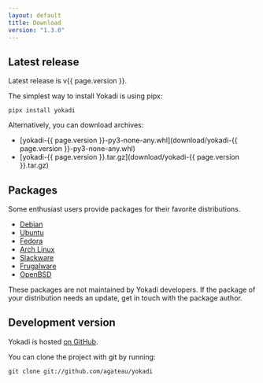 ```yaml
---
layout: default
title: Download
version: "1.3.0"
---
```

## Latest release

Latest release is v{{ page.version }}.

The simplest way to install Yokadi is using pipx:

    pipx install yokadi

Alternatively, you can download archives:

- [yokadi-{{ page.version }}-py3-none-any.whl](download/yokadi-{{ page.version }}-py3-none-any.whl)
- [yokadi-{{ page.version }}.tar.gz](download/yokadi-{{ page.version }}.tar.gz)

## Packages

Some enthusiast users provide packages for their favorite distributions.

- [Debian][debian]
- [Ubuntu][ubuntu]
- [Fedora][fedora]
- [Arch Linux][arch]
- [Slackware][slackware]
- [Frugalware][frugal]
- [OpenBSD][openbsd]

These packages are not maintained by Yokadi developers. If the package of your distribution needs
an update, get in touch with the package author.

[debian]: https://packages.debian.org/search?searchon=names&keywords=yokadi
[ubuntu]: https://packages.ubuntu.com/search?searchon=names&keywords=yokadi
[fedora]: https://www.rpmfind.net/linux/rpm2html/search.php?query=yokadi
[arch]: https://aur.archlinux.org/packages/yokadi/
[slackware]: https://github.com/pprkut/slackbuilds-beta/tree/master/good/yokadi/
[frugal]: https://frugalware.org/packages/64105
[openbsd]: https://openports.se/productivity/yokadi

## Development version

Yokadi is hosted [on GitHub][yokadi-github].

You can clone the project with git by running:

    git clone git://github.com/agateau/yokadi

[yokadi-github]: https://github.com/agateau/yokadi
